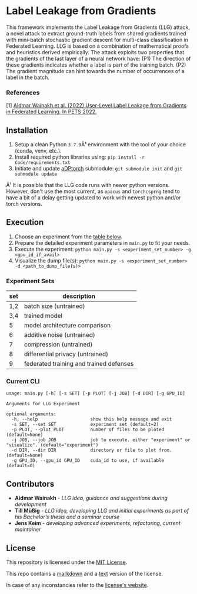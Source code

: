 # Label Leakage from Gradients

This framework implements the Label Leakage from Gradients (LLG) attack, a novel attack to extract ground-truth labels from shared gradients trained with mini-batch stochastic gradient descent for multi-class classification in Federated Learning. LLG is based on a combination of mathematical proofs and heuristics derived empirically. The attack exploits two properties that the gradients of the last layer of a neural network have: (P1) The direction of these gradients indicates whether a label is part of the training batch. (P2) The gradient magnitude can hint towards the number of occurrences of a label in the batch.

### References
[1] [Aidmar Wainakh et al. (2022) User-Level Label Leakage from Gradients in Federated Learning. In PETS 2022.](https://arxiv.org/pdf/2105.09369.pdf)

## Installation

1. Setup a clean Python `3.7.9`Â¹ environment with the tool of your choice (conda, venv, etc.).
2. Install required python libraries using: `pip install -r Code/requirements.txt`
3. Initiate and update [aDPtorch](https://github.com/tklab-tud/aDPtorch) submodule: `git submodule init` and `git submodule update`

Â¹ It is possible that the LLG code runs with newer python versions. However, don't use the most current, as `opacus` and `torchcsprng` tend to have a bit of a delay getting updated to work with newest python and/or torch versions.

## Execution

1. Choose an experiment from the [table below](#experiment-sets).
2. Prepare the detailed experiment parameters in `main.py` to fit your needs.
3. Execute the experiment:
   `python main.py -s <experiment_set_number> -g <gpu_id_if_avail>`
4. Visualize the dump file(s):
   `python main.py -s <experiment_set_number> -d <path_to_dump_file(s)>`

### Experiment Sets

| set   | description       |
|-------|-------------------|
| 1,2   | batch size (untrained)
| 3,4   | trained model
| 5     | model architecture comparison
| 6     | additive noise (untrained)
| 7     | compression (untrained)
| 8     | differential privacy (untrained)
| 9     | federated training and trained defenses

### Current CLI

```
usage: main.py [-h] [-s SET] [-p PLOT] [-j JOB] [-d DIR] [-g GPU_ID]

Arguments for LLG Experiment

optional arguments:
  -h, --help                    show this help message and exit
  -s SET, --set SET             experiment set (default=2)
  -p PLOT, --plot PLOT          number of files to be ploted (default=None)
  -j JOB, --job JOB             job to execute. either "experiment" or "visualize". (default="experiment")
  -d DIR, --dir DIR             directory or file to plot from. (default=None)
  -g GPU_ID, --gpu_id GPU_ID    cuda_id to use, if available (default=0)
```

## Contributors
- __Aidmar Wainakh__ - _LLG idea, guidance and suggestions during development_
- __Till Müßig__ - _LLG idea, developing LLG and initial experiments as part of his Bachelor’s thesis and a seminar course_
- __Jens Keim__ - _developing advanced experiments, refactoring, current maintainer_

## License

This repository is licensed under the [MIT License](LICENSE.md).

This repo contains a [markdown](LICENSE.md) and a [text](license.txt) version of the license.

In case of any inconstancies refer to the [license's website](https://mit-license.org/).
